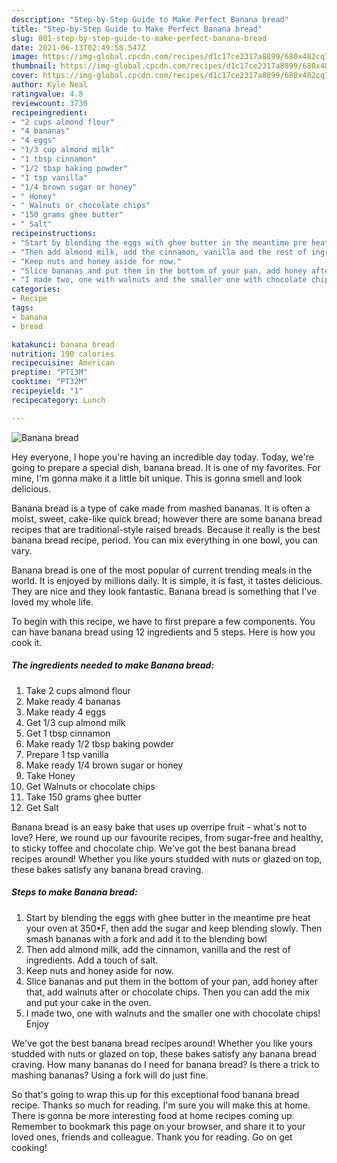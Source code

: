 ```yaml
---
description: "Step-by-Step Guide to Make Perfect Banana bread"
title: "Step-by-Step Guide to Make Perfect Banana bread"
slug: 801-step-by-step-guide-to-make-perfect-banana-bread
date: 2021-06-13T02:49:58.547Z
image: https://img-global.cpcdn.com/recipes/d1c17ce2317a8899/680x482cq70/banana-bread-recipe-main-photo.jpg
thumbnail: https://img-global.cpcdn.com/recipes/d1c17ce2317a8899/680x482cq70/banana-bread-recipe-main-photo.jpg
cover: https://img-global.cpcdn.com/recipes/d1c17ce2317a8899/680x482cq70/banana-bread-recipe-main-photo.jpg
author: Kyle Neal
ratingvalue: 4.8
reviewcount: 3730
recipeingredient:
- "2 cups almond flour"
- "4 bananas"
- "4 eggs"
- "1/3 cup almond milk"
- "1 tbsp cinnamon"
- "1/2 tbsp baking powder"
- "1 tsp vanilla"
- "1/4 brown sugar or honey"
- " Honey"
- " Walnuts or chocolate chips"
- "150 grams ghee butter"
- " Salt"
recipeinstructions:
- "Start by blending the eggs with ghee butter in the meantime pre heat your oven at 350•F, then add the sugar and keep blending slowly. Then smash bananas with a fork and add it to the blending bowl"
- "Then add almond milk, add the cinnamon, vanilla and the rest of ingredients. Add a touch of salt."
- "Keep nuts and honey aside for now."
- "Slice bananas and put them in the bottom of your pan, add honey after that, add walnuts after or chocolate chips. Then you can add the mix and put your cake in the oven."
- "I made two, one with walnuts and the smaller one with chocolate chips! Enjoy"
categories:
- Recipe
tags:
- banana
- bread

katakunci: banana bread 
nutrition: 190 calories
recipecuisine: American
preptime: "PT13M"
cooktime: "PT32M"
recipeyield: "1"
recipecategory: Lunch

---
```



![Banana bread](https://img-global.cpcdn.com/recipes/d1c17ce2317a8899/680x482cq70/banana-bread-recipe-main-photo.jpg)

Hey everyone, I hope you're having an incredible day today. Today, we're going to prepare a special dish, banana bread. It is one of my favorites. For mine, I'm gonna make it a little bit unique. This is gonna smell and look delicious.

Banana bread is a type of cake made from mashed bananas. It is often a moist, sweet, cake-like quick bread; however there are some banana bread recipes that are traditional-style raised breads. Because it really is the best banana bread recipe, period. You can mix everything in one bowl, you can vary.

Banana bread is one of the most popular of current trending meals in the world. It is enjoyed by millions daily. It is simple, it is fast, it tastes delicious. They are nice and they look fantastic. Banana bread is something that I've loved my whole life.


To begin with this recipe, we have to first prepare a few components. You can have banana bread using 12 ingredients and 5 steps. Here is how you cook it.

<!--inarticleads1-->

##### The ingredients needed to make Banana bread:

1. Take 2 cups almond flour
1. Make ready 4 bananas
1. Make ready 4 eggs
1. Get 1/3 cup almond milk
1. Get 1 tbsp cinnamon
1. Make ready 1/2 tbsp baking powder
1. Prepare 1 tsp vanilla
1. Make ready 1/4 brown sugar or honey
1. Take  Honey
1. Get  Walnuts or chocolate chips
1. Take 150 grams ghee butter
1. Get  Salt


Banana bread is an easy bake that uses up overripe fruit - what&#39;s not to love? Here, we round up our favourite recipes, from sugar-free and healthy, to sticky toffee and chocolate chip. We&#39;ve got the best banana bread recipes around! Whether you like yours studded with nuts or glazed on top, these bakes satisfy any banana bread craving. 

<!--inarticleads2-->

##### Steps to make Banana bread:

1. Start by blending the eggs with ghee butter in the meantime pre heat your oven at 350•F, then add the sugar and keep blending slowly. Then smash bananas with a fork and add it to the blending bowl
1. Then add almond milk, add the cinnamon, vanilla and the rest of ingredients. Add a touch of salt.
1. Keep nuts and honey aside for now.
1. Slice bananas and put them in the bottom of your pan, add honey after that, add walnuts after or chocolate chips. Then you can add the mix and put your cake in the oven.
1. I made two, one with walnuts and the smaller one with chocolate chips! Enjoy


We&#39;ve got the best banana bread recipes around! Whether you like yours studded with nuts or glazed on top, these bakes satisfy any banana bread craving. How many bananas do I need for banana bread? Is there a trick to mashing bananas? Using a fork will do just fine. 

So that's going to wrap this up for this exceptional food banana bread recipe. Thanks so much for reading. I'm sure you will make this at home. There is gonna be more interesting food at home recipes coming up. Remember to bookmark this page on your browser, and share it to your loved ones, friends and colleague. Thank you for reading. Go on get cooking!

